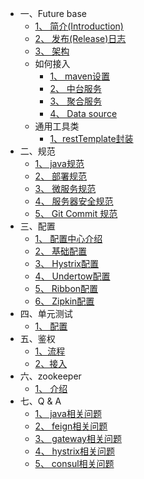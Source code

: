 
* 一、Future base
    * [1、 简介(Introduction)](future-base/简介.md)
    * [2、 发布(Release)日志](future-base/release_log.md)
    * [3、 架构](future-base/整体架构.md)
    * 如何接入
        * [1、 maven设置](future-base/getting_started/maven.md)
        * [2、 中台服务](future-base/getting_started/中台.md)
        * [3、 聚合服务](future-base/getting_started/聚合.md)
        * [4、 Data source](future-base/getting_started/data-source.md)
    * 通用工具类
        * [1、restTemplate封装](future-base/utils/RestUriBuilder.md)
* 二、规范
    * [1、 java规范](规范/java规范.md)
    * [2、 部署规范](规范/部署.md)
    * [3、 微服务规范](规范/微服务规范.md)
    * [4、 服务器安全规范](规范/服务器安全规范.md)
    * [5、 Git Commit 规范](规范/git-commit规范.md)
* 三、配置
    * [1、 配置中心介绍](config/介绍.md)
    * [2、 基础配置](config/基础.md)
    * [3、 Hystrix配置](config/Hystrix.md)
    * [4、 Undertow配置](config/Undertow.md)
    * [5、 Ribbon配置](config/Ribbon.md)
    * [6、 Zipkin配置](config/zipkin.md)
* 四、单元测试
    * [1、 配置](unit-test/配置.md)
* 五、鉴权
    * [1、流程](auth/流程.md)
    * [2、接入](auth/接入.md)
* 六、zookeeper
    * [1、 介绍](zookeeper/调度.md)
* 七、Q & A
    * [1、 java相关问题](q_a/java.md)
    * [2、 feign相关问题](q_a/feign.md)
    * [3、 gateway相关问题](q_a/gateway.md)
    * [4、 hystrix相关问题](q_a/hystrix.md)
    * [5、 consul相关问题](q_a/consul.md)
